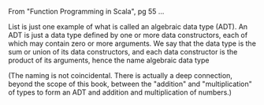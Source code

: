 From "Function Programming in Scala", pg 55 ...

List is just one example of what is called an algebraic data type (ADT). An ADT is just a data type defined by one or more data constructors, each of which may contain zero or more arguments. We say that the data type is the sum or union of its data constructors, and each data constructor is the product of its arguments, hence the name algebraic data type

(The naming is not coincidental. There is actually a deep connection, beyond the scope of this book, between the "addition" and "multiplication" of types to form an ADT and addition and multiplication of numbers.)

